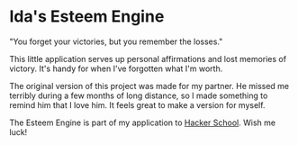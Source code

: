 Ida's Esteem Engine
===================

"You forget your victories, but you remember the losses."

This little application serves up personal affirmations and lost memories of victory. It's handy for when I've forgotten what I'm worth.

The original version of this project was made for my partner. He missed me terribly during a few months of long distance, so I made something to remind him that I love him. It feels great to make a version for myself. 

The Esteem Engine is part of my application to [Hacker School](https://www.hackerschool.com/). Wish me luck!